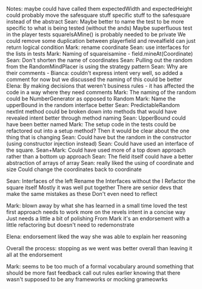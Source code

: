 Notes:
maybe could have called them expectedWidth and expectedHeight
could probably move the safesquare stuff specific stuff to the safesquare instead of the abstract
Sean: Maybe better to name the test to be more specific to what is being tested (without the ands)
Maybe superfluous test in the player tests
squareIsAMine() is probably needed to be private
We could remove some duplication between playerfield and revealfield
can just return logical condition 
Mark: rename coordinate
Sean: use interfaces for the lists in tests
Mark: Naming of squareisamine - field.mineAt(Coordinate)
Sean: Don't shorten the name of coordinates
Sean: Pulling out the random from the RandomMindPlacer is using the strategy pattern
Sean: Why are their comments - Bianca: couldn't express intent very well, so added a comment for now but we discussed the naming of this could be better
Elena: By making decisions that weren't business rules - it has affected the code in a way where they need comments
Mark: The naming of the random could be NumberGenerator as opposed to Random
Mark: Name the upperBound in the random interface better
Sean: PredictableRandom nextInt method could be broken down into methods that would have revealed intent better through method naming
Sean: UpperBound could have been better named
Mark: The setup code in the tests could be refactored out into a setup method? Then it would be clear about the one thing that is changing
Sean: Could have but the random in the constructor (using constructor injection instead)
Sean: Could have used an interface of the square.
Sean+Mark: Could have used more of a top down approach rather than a bottom up approach
Sean: The field itself could have a better abstraction of arrays of array
Sean: really liked the using of coordinate and size
Could change the coordinates back to coordinate


Sean:
Interfaces of the left
Rename the Interfaces without the I 
Refactor the square itself
Mostly it was well put together
There are senior devs that make the same mistakes as these
Don't even need to reflect


Mark:
blown away by what she has learned in a small time
loved the test first approach
needs to work more on the revels intent in a concise way
Just needs a little a bit of polishing
From Mark it's an endorsement with a little refactoring but doesn't need to redemonstrate

Elena:
endorsement
liked the way she was able to explain her reasoning



Overall the process:
stopping as we went was better overall than leaving it all at the endorsement


Mark:
seems to be too much of a formal vocabulary around something that should be more fast feedback
call out rules earlier
knowing that there wasn't supposed to be any frameworks or mocking grameowrks 